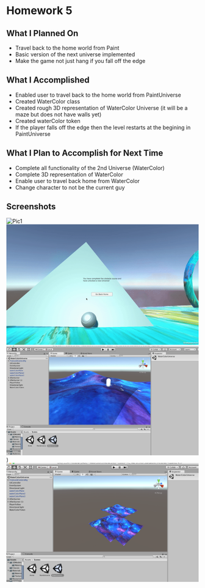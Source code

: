# Homework 5

## What I Planned On
- Travel back to the home world from Paint
- Basic version of the next universe implemented
- Make the game not just hang if you fall off the edge



## What I Accomplished
- Enabled user to travel back to the home world from PaintUniverse
- Created WaterColor class
- Created rough 3D representation of WaterColor Universe (it will be a maze but does not have walls yet)
- Created waterColor token
- If the player falls off the edge then the level restarts at the begining in PaintUniverse



## What I Plan to Accomplish for Next Time
- Complete all functionality of the 2nd Universe (WaterColor)
- Complete 3D representation of WaterColor
- Enable user to travel back home from WaterColor
- Change character to not be the current guy



## Screenshots
![Pic1](/ImagesAndVideos/fallTesting.gif)
![Pic2](travelHomeGif.gif)
![Pic3](/ImagesAndVideos/hw5-1.png))
![Pic4](/ImagesAndVideos/hw5-2.png)
